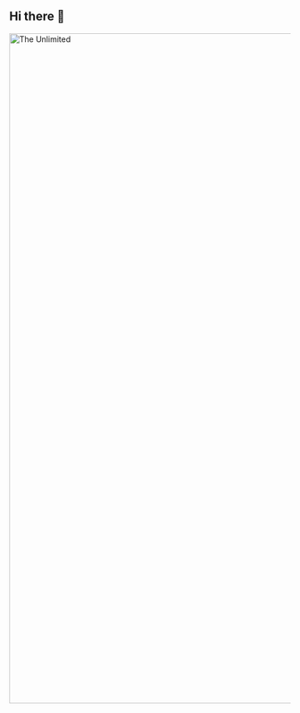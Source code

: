 ## Hi there 👋
<img scr="https://github.com/Padzitto/Padzitto/blob/main/106884440_273325453744735_9025430581639052522_n.jpg" alt="The Unlimited" width="1200">

